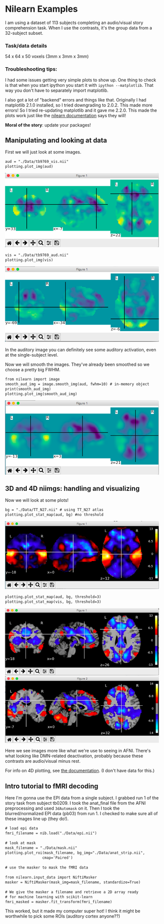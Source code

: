 # Nilearn Examples

I am using a dataset of 113 subjects completing an audio/visual story comprehension task. When I use the contrasts, it's the group data from a 32-subject subset.

### Task/data details

54 x 64 x 50 voxels (3mm x 3mm x 3mm)

### Troubleshooting tips:

I had some issues getting very simple plots to show up. One thing to check is that when you start ipython you start it with ``ipython --matplotlib``. That way you don't have to separately import matplotlib.

I also got a lot of "backend" errors and things like that. Originally I had matplotlib 2.1.0 installed, so I tried downgrading to 2.0.2. This made more errors! So I tried re-updating matplotlib and it gave me 2.2.0. This made the plots work just like the [nilearn documentation](http://nilearn.github.io/auto_examples/plot_nilearn_101.html) says they will!

**Moral of the story**: update your packages!

## Manipulating and looking at data

First we will just look at some images.

```{python}
aud = "./Data/tb9769_vis.nii"
plotting.plot_img(aud)
```

![simple plot](./Images/simpleimage.png)

```{python}
vis = "./Data/tb9769_aud.nii"
plotting.plot_img(vis)
```

![second simple plot](./Images/simimg2.png)

In the auditory image you can definitely see some auditory activation, even at the single-subject level.

Now we will smooth the images. They've already been smoothed so we choose a pretty big FWHM.

```{python}
from nilearn import image
smooth_aud_img = image.smooth_img(aud, fwhm=10) # in-memory object
print(smooth_aud_img)
plotting.plot_img(smooth_aud_img)
```
![smooth](./Images/smoothed.png)

## 3D and 4D niimgs: handling and visualizing

Now we will look at some plots!

```{python}
bg = "./Data/TT_N27.nii" # using TT_N27 atlas
plotting.plot_stat_map(aud, bg) #no threshold
```

![nothresh](./Images/nothresh.png)

```{python}
plotting.plot_stat_map(aud, bg, threshold=3)
plotting.plot_stat_map(vis, bg, threshold=3)
```

![audthresh](./Images/audthresh.png)
![visthresh](./Images/visthresh.png)

Here we see images more like what we're use to seeing in AFNI. There's what looking like DMN-related deactivation, probably because these contrasts are audio/visual minus rest.

For info on 4D plotting, see [the documentation](http://nilearn.github.io/auto_examples/plot_3d_and_4d_niimg.html). (I don't have data for this.)

## Intro tutorial to fMRI decoding

Here I'm gonna use the EPI data from a single subject. I grabbed run 1 of the story task from subject tb0209. I took the anat_final file from the AFNI preprocessing and used `3dAutomask` on it. Then I took the blurred/normalized EPI data (pb03) from run 1. I checked to make sure all of these images line up (they do!).

```{python}
# load epi data
fmri_filename = nib.load("./Data/epi.nii")

# look at mask
mask_filename = "./Data/mask.nii"
plotting.plot_roi(mask_filename, bg_img="./Data/anat_strip.nii",
                 cmap='Paired')

# use the masker to mask the fMRI data

from nilearn.input_data import NiftiMasker
masker = NiftiMasker(mask_img=mask_filename, standardize=True)

# We give the masker a filename and retrieve a 2D array ready
# for machine learning with scikit-learn
fmri_masked = masker.fit_transform(fmri_filename)
```

This worked, but it made my computer super hot! I think it might be worthwhile to pick some ROIs (auditory cortex anyone??)
